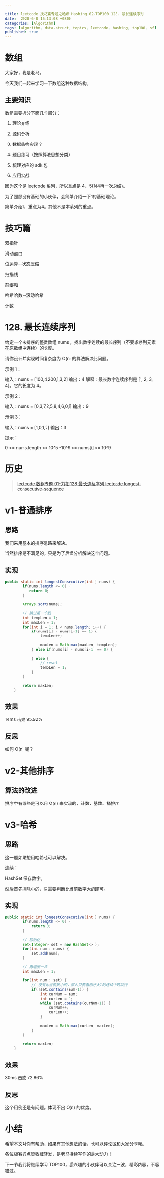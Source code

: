 ```yaml
---

title: leetcode 技巧篇专题之哈希 Hashing 02-TOP100 128. 最长连续序列
date:  2020-6-8 15:13:08 +0800
categories: [Algorithm]
tags: [algorithm, data-struct, topics, leetcode, hashing, top100, sf]
published: true
---
```



# 数组

大家好，我是老马。

今天我们一起来学习一下数组这种数据结构。

## 主要知识

数组需要拆分下面几个部分：

1. 理论介绍

2. 源码分析

3. 数据结构实现？

4. 题目练习（按照算法思想分类）

5. 梳理对应的 sdk 包

6. 应用实战

因为这个是 leetcode 系列，所以重点是 4、5(对4再一次总结)。

为了照顾没有基础的小伙伴，会简单介绍一下1的基础理论。

简单介绍1，重点为4。其他不是本系列的重点。

# 技巧篇

双指针

滑动窗口

位运算--状态压缩

扫描线

前缀和

哈希哈数--滚动哈希

计数

# 128. 最长连续序列

给定一个未排序的整数数组 nums ，找出数字连续的最长序列（不要求序列元素在原数组中连续）的长度。

请你设计并实现时间复杂度为 O(n) 的算法解决此问题。

示例 1：

输入：nums = [100,4,200,1,3,2]
输出：4
解释：最长数字连续序列是 [1, 2, 3, 4]。它的长度为 4。


示例 2：

输入：nums = [0,3,7,2,5,8,4,6,0,1]
输出：9


示例 3：

输入：nums = [1,0,1,2]
输出：3
 

提示：

0 <= nums.length <= 10^5
-10^9 <= nums[i] <= 10^9




# 历史

> [leetcode 数组专题 01-力扣.128 最长连续序列 leetcode longest-consecutive-sequence](https://houbb.github.io/2020/06/08/algorithm-000-leetcode-data-struct-001-array-02-128-longest-consecutive-sequence)


# v1-普通排序

## 思路

我们采用基本的排序思路来解决。

当然排序是不满足的，只是为了后续分析解决这个问题。

## 实现

```java
public static int longestConsecutive(int[] nums) {
        if(nums.length <= 0) {
           return 0;         
        }

        Arrays.sort(nums);

        // 跳过第一个数
        int tempLen = 1;
        int maxLen = 1;
        for(int i = 1; i < nums.length; i++) {
            if(nums[i] - nums[i-1] == 1) {
                tempLen++;

                maxLen = Math.max(maxLen, tempLen);
            } else if(nums[i] - nums[i-1] == 0) {

            } else {
                // reset
                tempLen = 1;
            }
        }

        return maxLen;
    }
```

## 效果

14ms 击败 95.92%

## 反思

如何 O(n) 呢？


# v2-其他排序

## 算法的改进

排序中有哪些是可以用 O(n) 来实现的，计数、基数、桶排序



# v3-哈希

## 思路

这一题如果想用哈希也可以解决。

连续：

HashSet 保存数字。

然后首先排除小的，只需要判断比当前数字大的即可。

## 实现

```java
public static int longestConsecutive(int[] nums) {
        if(nums.length <= 0) {
            return 0;
        }

        // 初始化
        Set<Integer> set = new HashSet<>();
        for(int num : nums) {
            set.add(num);
        }

        // 再遍历一次
        int maxLen = 1;

        for(int num : set) {
            // 没有比当前数小的，那么只要看刚好大1的连续个数就行
            if(!set.contains(num-1)) {
                int curNum = num;
                int curLen = 1;
                while (set.contains(curNum+1)) {
                    curNum++;
                    curLen++;
                }

                maxLen = Math.max(curLen, maxLen);
            }
        }

        return maxLen;
    }
```

## 效果

30ms 击败 72.86%

## 反思

这个用例还是有问题。体现不出 O(n) 的优势。


# 小结

希望本文对你有帮助，如果有其他想法的话，也可以评论区和大家分享哦。

各位极客的点赞收藏转发，是老马持续写作的最大动力！

下一节我们将继续学习 TOP100，感兴趣的小伙伴可以关注一波，精彩内容，不容错过。


